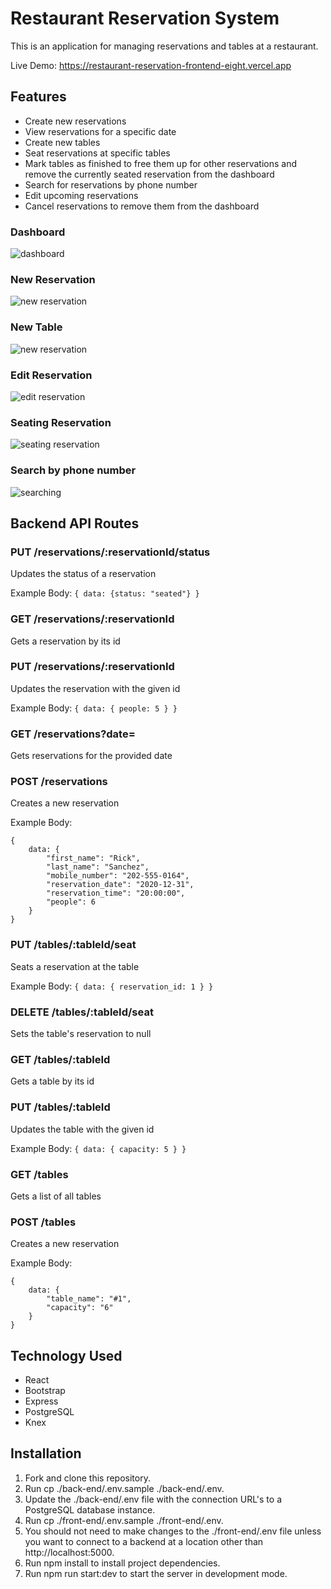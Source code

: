 # Restaurant Reservation System

This is an application for managing reservations and tables at a restaurant.

Live Demo: https://restaurant-reservation-frontend-eight.vercel.app

## Features
* Create new reservations
* View reservations for a specific date
* Create new tables
* Seat reservations at specific tables
* Mark tables as finished to free them up for other reservations and remove the currently seated reservation from the dashboard
* Search for reservations by phone number
* Edit upcoming reservations
* Cancel reservations to remove them from the dashboard

### Dashboard
![dashboard](https://github.com/KarlJussila/starter-restaurant-reservation/blob/main/images/dashboard.png)

### New Reservation
![new reservation](https://github.com/KarlJussila/starter-restaurant-reservation/blob/main/images/new_reservation.png)

### New Table
![new reservation](https://github.com/KarlJussila/starter-restaurant-reservation/blob/main/images/new_table.png)

### Edit Reservation
![edit reservation](https://github.com/KarlJussila/starter-restaurant-reservation/blob/main/images/edit_reservation.png)

### Seating Reservation
![seating reservation](https://github.com/KarlJussila/starter-restaurant-reservation/blob/main/images/seat.png)

### Search by phone number
![searching](https://github.com/KarlJussila/starter-restaurant-reservation/blob/main/images/search.png)

## Backend API Routes
### PUT /reservations/:reservationId/status
Updates the status of a reservation

Example Body: ```{ data: {status: "seated"} }```

### GET /reservations/:reservationId
Gets a reservation by its id

### PUT /reservations/:reservationId
Updates the reservation with the given id

Example Body: ```{ data: { people: 5 } }```

### GET /reservations?date=<YYYY-MM-DD>
Gets reservations for the provided date

### POST /reservations
Creates a new reservation

Example Body:
```
{
    data: {
        "first_name": "Rick",
        "last_name": "Sanchez",
        "mobile_number": "202-555-0164",
        "reservation_date": "2020-12-31",
        "reservation_time": "20:00:00",
        "people": 6
    }
}
```

### PUT /tables/:tableId/seat
Seats a reservation at the table

Example Body: ```{ data: { reservation_id: 1 } }```

### DELETE /tables/:tableId/seat
Sets the table's reservation to null

### GET /tables/:tableId
Gets a table by its id

### PUT /tables/:tableId
Updates the table with the given id

Example Body: ```{ data: { capacity: 5 } }```

### GET /tables
Gets a list of all tables

### POST /tables
Creates a new reservation

Example Body:
```
{
    data: {
        "table_name": "#1",
        "capacity": "6"
    }
}
```

## Technology Used
* React
* Bootstrap
* Express
* PostgreSQL
* Knex

## Installation
1. Fork and clone this repository.
2. Run cp ./back-end/.env.sample ./back-end/.env.
3. Update the ./back-end/.env file with the connection URL's to a PostgreSQL database instance.
4. Run cp ./front-end/.env.sample ./front-end/.env.
5. You should not need to make changes to the ./front-end/.env file unless you want to connect to a backend at a location other than http://localhost:5000.
6. Run npm install to install project dependencies.
7. Run npm run start:dev to start the server in development mode.
